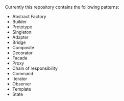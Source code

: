 Currently this repository contains the following patterns:
- Abstract Factory
- Builder
- Prototype
- Singleton
- Adapter
- Bridge
- Composite
- Decorator
- Facade
- Proxy
- Chain of responsibility
- Command
- Iterator
- Observer
- Template
- State

